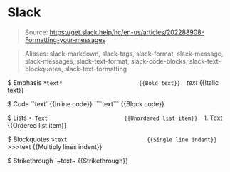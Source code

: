 # Slack

> Source: https://get.slack.help/hc/en-us/articles/202288908-Formatting-your-messages

> Aliases: slack-markdown, slack-tags, slack-format, slack-message, slack-messages, slack-text-format, slack-code-blocks, slack-text-blockquotes, slack-text-formatting

$ Emphasis
    `*text*                        {{Bold text}} 
    `_text_                        {{Italic text}} 

$ Code
    ``text`                        {{Inline code}} 
    ````text```                    {{Block code}} 

$ Lists
    `• Text                        {{Unordered list item}} 
    `1. Text                       {{Ordered list item}} 

$ Blockquotes
    `>text                         {{Single line indent}} 
    `>>>text                       {{Multiply lines indent}} 

$ Strikethrough
    `~text~                        {{Strikethrough}} 

